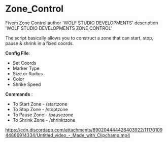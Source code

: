 # Zone_Control
Fivem Zone Control
author 'WOLF STUDIO DEVELOPMENTS'
description 'WOLF STUDIO DEVELOPMENTS ZONE CONTROL'

The script basically allows you to construct a zone that can start, stop, pause & shrink in a fixed coords.

**Config FIle**:

+ Set Coords 
+ Marker Type
+ Size or Radius
+ Color
+ Shrike Speed


**Commands** : 

+ To Start Zone - /startzone 
+ To Stop Zone - /stoptzone 
+ To Pause Zone - /pausezone
+ To Shrink Zone - /shrinktzone

https://cdn.discordapp.com/attachments/890204444426403922/1117010944866914334/Untitled_video_-_Made_with_Clipchamp.mp4
